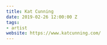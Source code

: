 ```yaml
---
title: Kat Cunning
date: 2019-02-26 12:00:00 Z
tags:
- artist
website: https://www.katcunning.com/
---
```


